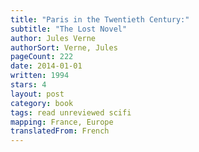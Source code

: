 ```yaml
---
title: "Paris in the Twentieth Century:"
subtitle: "The Lost Novel"
author: Jules Verne
authorSort: Verne, Jules
pageCount: 222
date: 2014-01-01
written: 1994
stars: 4
layout: post
category: book
tags: read unreviewed scifi
mapping: France, Europe
translatedFrom: French
---
```

